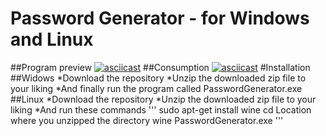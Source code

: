 # Password Generator - for Windows and Linux
##Program preview
[![asciicast](https://i.ibb.co/cb80vx3/Photo-1.png)](https://ibb.co/TK06Tr2)
##Consumption
[![asciicast](https://i.ibb.co/BKFvRHw/Photo-2.png)](https://ibb.co/M5QKLy9)
#Installation
##Widows
*Download the repository
*Unzip the downloaded zip file to your liking
*And finally run the program called PasswordGenerator.exe
##Linux
*Download the repository
*Unzip the downloaded zip file to your liking
*And run these commands
'''
sudo apt-get install wine
cd Location where you unzipped the directory
wine PasswordGenerator.exe
'''
